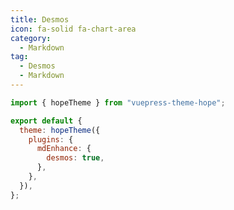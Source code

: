 ```yaml
---
title: Desmos
icon: fa-solid fa-chart-area
category:
  - Markdown
tag:
  - Desmos
  - Markdown
---
```


<!-- @include: @md-enhance/zh/guide/chart/desmos.md#before -->

```js {7} title=".vuepress/config.js"
import { hopeTheme } from "vuepress-theme-hope";

export default {
  theme: hopeTheme({
    plugins: {
      mdEnhance: {
        desmos: true,
      },
    },
  }),
};
```

<!-- @include: @md-enhance/zh/guide/chart/desmos.md#after -->
